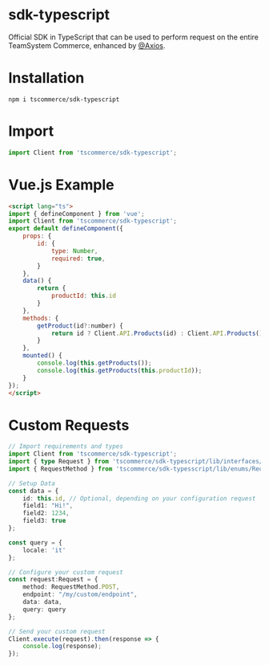 # sdk-typescript
Official SDK in TypeScript that can be used to perform request on the entire TeamSystem Commerce, enhanced by [@Axios](https://axios-http.com/docs/intro).

# Installation
`npm i tscommerce/sdk-typescript`

# Import
```TypeScript
import Client from 'tscommerce/sdk-typescript';
```

# Vue.js Example
```HTML
<script lang="ts">
import { defineComponent } from 'vue';
import Client from 'tscommerce/sdk-typescript';
export default defineComponent({
    props: {
        id: {
            type: Number,
            required: true,
        }
    },
    data() {
        return {
            productId: this.id
        }
    },
    methods: {
        getProduct(id?:number) {
            return id ? Client.API.Products(id) : Client.API.Products();
        }
    },
    mounted() {
        console.log(this.getProducts());
        console.log(this.getProducts(this.productId));
    }
});
</script>
```

# Custom Requests
```TypeScript
// Import requirements and types
import Client from 'tscommerce/sdk-typescript';
import { type Request } from 'tscommerce/sdk-typescript/lib/interfaces/Request'; // Extended AxiosRequest
import { RequestMethod } from 'tscommerce/sdk-typesscript/lib/enums/RequestEnum';

// Setup Data
const data = {
    id: this.id, // Optional, depending on your configuration request
    field1: "Hi!",
    field2: 1234,
    field3: true
};

const query = {
    locale: 'it'
};

// Configure your custom request
const request:Request = {
    method: RequestMethod.POST,
    endpoint: "/my/custom/endpoint",
    data: data,
    query: query
};

// Send your custom request
Client.execute(request).then(response => {
    console.log(response);
});
```